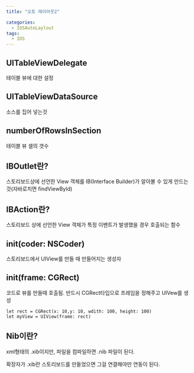```yaml
---
title: "오토 레이아웃2"

categories:
  - IOSAutoLaylout
tags:
  - IOS
---
```


## UITableViewDelegate
테이블 뷰에 대한 설정  

## UITableViewDataSource
소스를 집어 넣는것

## numberOfRowsInSection
테이블 뷰 셀의 갯수  

## IBOutlet란?
스토리보드상에 선언한 View 객체를 IB(Interface Builder)가 알아볼 수 있게 만드는 것(자바로치면 findViewById)

## IBAction란?
스토리보드 상에 선언한 View 객체가 특정 이벤트가 발생했을 경우 호출되는 함수

## init(coder: NSCoder)
스토리보드에서 UIView를 만들 때 만들어지는 생성자  

## init(frame: CGRect)
코드로 뷰를 만들때 호출됨. 반드시 CGRect타입으로 프레임을 정해주고 UIVew를 생성
~~~
let rect = CGRect(x: 10,y: 10, wdith: 100, height: 100)
let myView = UIView(frame: rect)
~~~

## Nib이란?
xml형태의 .xib이지만, 파일을 컴파일하면 .nib 파일이 된다.  

확장자가 .xib란 스토리보드를 만들었으면 그걸 연결해야만 연동이 된다.



